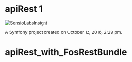 apiRest 1
=======
[![SensioLabsInsight](https://insight.sensiolabs.com/projects/c540f093-d861-456a-a3ca-21bfcd8f7414/big.png)](https://insight.sensiolabs.com/projects/c540f093-d861-456a-a3ca-21bfcd8f7414)


A Symfony project created on October 12, 2016, 2:29 pm.
# apiRest_with_FosRestBundle
